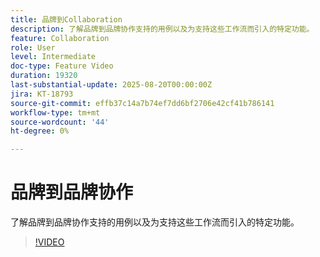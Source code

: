 ```yaml
---
title: 品牌到Collaboration
description: 了解品牌到品牌协作支持的用例以及为支持这些工作流而引入的特定功能。
feature: Collaboration
role: User
level: Intermediate
doc-type: Feature Video
duration: 19320
last-substantial-update: 2025-08-20T00:00:00Z
jira: KT-18793
source-git-commit: effb37c14a7b74ef7dd6bf2706e42cf41b786141
workflow-type: tm+mt
source-wordcount: '44'
ht-degree: 0%

---
```



# 品牌到品牌协作

了解品牌到品牌协作支持的用例以及为支持这些工作流而引入的特定功能。

>[!VIDEO](https://video.tv.adobe.com/v/3470936/?learn=on&enablevpops)
